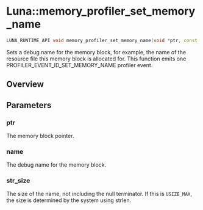 # Luna::memory_profiler_set_memory_name

```c++
LUNA_RUNTIME_API void memory_profiler_set_memory_name(void *ptr, const c8 *name, usize str_size=USIZE_MAX)
```

Sets a debug name for the memory block, for example, the name of the resource file this memory block is allocated for. This function emits one PROFILER_EVENT_ID_SET_MEMORY_NAME profiler event. 

## Overview


## Parameters
### ptr
The memory block pointer. 

### name
The debug name for the memory block. 

### str_size
The size of the name, not including the null terminator. If this is `USIZE_MAX`, the size is determined by the system using strlen. 

